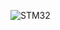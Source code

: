 ![STM32](https://user-images.githubusercontent.com/83355817/168340815-92fdb75d-ad04-4c93-bf99-f576010ca669.jpg)


